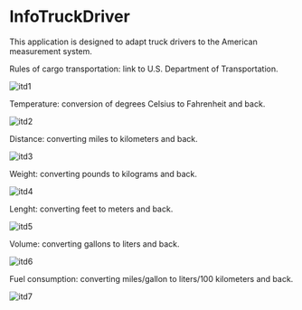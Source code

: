 # InfoTruckDriver
This application is designed to adapt truck drivers to the American measurement system.

Rules of cargo transportation: link to U.S. Department of Transportation.

![itd1](https://user-images.githubusercontent.com/64738687/197765476-be487d0f-5f72-4032-883f-b7fff9869f17.png)


Temperature: conversion of degrees Celsius to Fahrenheit and back.

![itd2](https://user-images.githubusercontent.com/64738687/197765572-8e36235f-678c-47bf-96d6-2af45c60ec76.png)


Distance: converting miles to kilometers and back.

![itd3](https://user-images.githubusercontent.com/64738687/197765614-58ced01c-c730-4163-9058-ff3ed9e7a5e4.png)


Weight: converting pounds to kilograms and back.

![itd4](https://user-images.githubusercontent.com/64738687/197765665-ce5ba909-3160-4d07-9494-e9b9c0fc2549.png)


Lenght: converting feet to meters and back.

![itd5](https://user-images.githubusercontent.com/64738687/197765690-7011f517-51bc-43b3-beba-20ed8300f3b8.png)


Volume: converting gallons to liters and back.

![itd6](https://user-images.githubusercontent.com/64738687/197765710-9d192226-d810-49cf-83f7-6e5007fee20a.png)


Fuel consumption: converting miles/gallon to liters/100 kilometers and back.

![itd7](https://user-images.githubusercontent.com/64738687/197765737-80ab791a-07c6-43a9-a776-2fef734e3e87.png)

